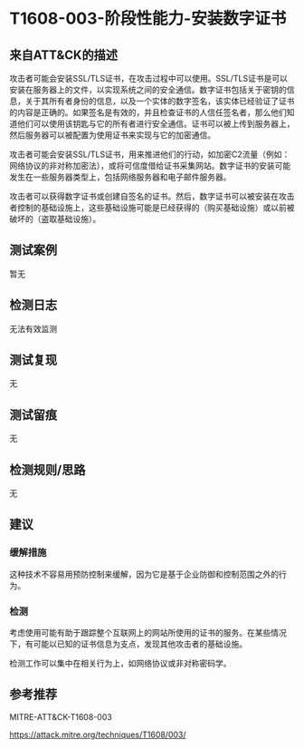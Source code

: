 # T1608-003-阶段性能力-安装数字证书

## 来自ATT&CK的描述

攻击者可能会安装SSL/TLS证书，在攻击过程中可以使用。SSL/TLS证书是可以安装在服务器上的文件，以实现系统之间的安全通信。数字证书包括关于密钥的信息，关于其所有者身份的信息，以及一个实体的数字签名，该实体已经验证了证书的内容是正确的。如果签名是有效的，并且检查证书的人信任签名者，那么他们知道他们可以使用该钥匙与它的所有者进行安全通信。证书可以被上传到服务器上，然后服务器可以被配置为使用证书来实现与它的加密通信。

攻击者可能会安装SSL/TLS证书，用来推进他们的行动，如加密C2流量（例如：网络协议的非对称加密法），或将可信度借给证书采集网站。数字证书的安装可能发生在一些服务器类型上，包括网络服务器和电子邮件服务器。

攻击者可以获得数字证书或创建自签名的证书。然后，数字证书可以被安装在攻击者控制的基础设施上，这些基础设施可能是已经获得的（购买基础设施）或以前被破坏的（盗取基础设施）。

## 测试案例

暂无

## 检测日志

无法有效监测

## 测试复现

无

## 测试留痕

无

## 检测规则/思路

无

## 建议

### 缓解措施

这种技术不容易用预防控制来缓解，因为它是基于企业防御和控制范围之外的行为。

### 检测

考虑使用可能有助于跟踪整个互联网上的网站所使用的证书的服务。在某些情况下，有可能以已知的证书信息为支点，发现其他攻击者的基础设施。

检测工作可以集中在相关行为上，如网络协议或非对称密码学。

## 参考推荐

MITRE-ATT&CK-T1608-003

<https://attack.mitre.org/techniques/T1608/003/>
